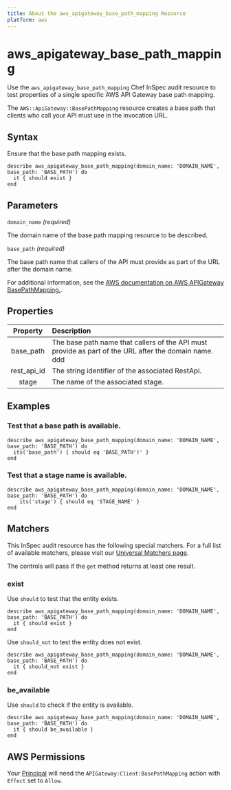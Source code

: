```yaml
---
title: About the aws_apigateway_base_path_mapping Resource
platform: aws
---
```


# aws_apigateway_base_path_mapping

Use the `aws_apigateway_base_path_mapping` Chef InSpec audit resource to test properties of a single specific AWS API Gateway base path mapping.

The `AWS::ApiGateway::BasePathMapping` resource creates a base path that clients who call your API must use in the invocation URL.

## Syntax

Ensure that the base path mapping exists.

    describe aws_apigateway_base_path_mapping(domain_name: 'DOMAIN_NAME', base_path: 'BASE_PATH') do
      it { should exist }
    end

## Parameters

`domain_name` _(required)_

The domain name of the base path mapping resource to be described.

`base_path` _(required)_

The base path name that callers of the API must provide as part of the URL after the domain name.

For additional information, see the [AWS documentation on AWS APIGateway BasePathMapping.](https://docs.aws.amazon.com/AWSCloudFormation/latest/UserGuide/aws-resource-apigateway-basepathmapping.html).

## Properties

| Property | Description |
| :---: | :--- |
| base_path | The base path name that callers of the API must provide as part of the URL after the domain name.  ddd|
| rest_api_id | The string identifier of the associated RestApi.|
| stage | The name of the associated stage. |

## Examples

### Test that a base path is available.

    describe aws_apigateway_base_path_mapping(domain_name: 'DOMAIN_NAME', base_path: 'BASE_PATH') do
      its('base_path') { should eq 'BASE_PATH')' }
    end

### Test that a stage name is available.

    describe aws_apigateway_base_path_mapping(domain_name: 'DOMAIN_NAME', base_path: 'BASE_PATH') do
        its('stage') { should eq 'STAGE_NAME' }
    end

## Matchers

This InSpec audit resource has the following special matchers. For a full list of available matchers, please visit our [Universal Matchers page](https://www.inspec.io/docs/reference/matchers/).

The controls will pass if the `get` method returns at least one result.

### exist

Use `should` to test that the entity exists.

    describe aws_apigateway_base_path_mapping(domain_name: 'DOMAIN_NAME', base_path: 'BASE_PATH') do
      it { should exist }
    end

Use `should_not` to test the entity does not exist.

    describe aws_apigateway_base_path_mapping(domain_name: 'DOMAIN_NAME', base_path: 'BASE_PATH') do
      it { should_not exist }
    end

### be_available

Use `should` to check if the entity is available.

    describe aws_apigateway_base_path_mapping(domain_name: 'DOMAIN_NAME', base_path: 'BASE_PATH') do
      it { should be_available }
    end

## AWS Permissions

Your [Principal](https://docs.aws.amazon.com/IAM/latest/UserGuide/intro-structure.html#intro-structure-principal) will need the `APIGateway:Client:BasePathMapping` action with `Effect` set to `Allow`.
